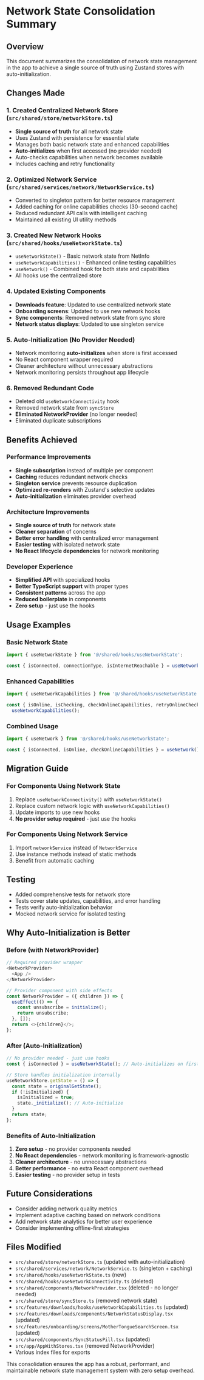# Network State Consolidation Summary

## Overview

This document summarizes the consolidation of network state management in the app to achieve a single source of truth using Zustand stores with auto-initialization.

## Changes Made

### 1. Created Centralized Network Store (`src/shared/store/networkStore.ts`)

- **Single source of truth** for all network state
- Uses Zustand with persistence for essential state
- Manages both basic network state and enhanced capabilities
- **Auto-initializes** when first accessed (no provider needed)
- Auto-checks capabilities when network becomes available
- Includes caching and retry functionality

### 2. Optimized Network Service (`src/shared/services/network/NetworkService.ts`)

- Converted to singleton pattern for better resource management
- Added caching for online capabilities checks (30-second cache)
- Reduced redundant API calls with intelligent caching
- Maintained all existing UI utility methods

### 3. Created New Network Hooks (`src/shared/hooks/useNetworkState.ts`)

- `useNetworkState()` - Basic network state from NetInfo
- `useNetworkCapabilities()` - Enhanced online testing capabilities
- `useNetwork()` - Combined hook for both state and capabilities
- All hooks use the centralized store

### 4. Updated Existing Components

- **Downloads feature**: Updated to use centralized network state
- **Onboarding screens**: Updated to use new network hooks
- **Sync components**: Removed network state from sync store
- **Network status displays**: Updated to use singleton service

### 5. Auto-Initialization (No Provider Needed)

- Network monitoring **auto-initializes** when store is first accessed
- No React component wrapper required
- Cleaner architecture without unnecessary abstractions
- Network monitoring persists throughout app lifecycle

### 6. Removed Redundant Code

- Deleted old `useNetworkConnectivity` hook
- Removed network state from `syncStore`
- **Eliminated NetworkProvider** (no longer needed)
- Eliminated duplicate subscriptions

## Benefits Achieved

### Performance Improvements

- **Single subscription** instead of multiple per component
- **Caching** reduces redundant network checks
- **Singleton service** prevents resource duplication
- **Optimized re-renders** with Zustand's selective updates
- **Auto-initialization** eliminates provider overhead

### Architecture Improvements

- **Single source of truth** for network state
- **Cleaner separation** of concerns
- **Better error handling** with centralized error management
- **Easier testing** with isolated network state
- **No React lifecycle dependencies** for network monitoring

### Developer Experience

- **Simplified API** with specialized hooks
- **Better TypeScript support** with proper types
- **Consistent patterns** across the app
- **Reduced boilerplate** in components
- **Zero setup** - just use the hooks

## Usage Examples

### Basic Network State

```typescript
import { useNetworkState } from '@/shared/hooks/useNetworkState';

const { isConnected, connectionType, isInternetReachable } = useNetworkState();
```

### Enhanced Capabilities

```typescript
import { useNetworkCapabilities } from '@/shared/hooks/useNetworkState';

const { isOnline, isChecking, checkOnlineCapabilities, retryOnlineCheck } =
  useNetworkCapabilities();
```

### Combined Usage

```typescript
import { useNetwork } from '@/shared/hooks/useNetworkState';

const { isConnected, isOnline, checkOnlineCapabilities } = useNetwork();
```

## Migration Guide

### For Components Using Network State

1. Replace `useNetworkConnectivity()` with `useNetworkState()`
2. Replace custom network logic with `useNetworkCapabilities()`
3. Update imports to use new hooks
4. **No provider setup required** - just use the hooks

### For Components Using Network Service

1. Import `networkService` instead of `NetworkService`
2. Use instance methods instead of static methods
3. Benefit from automatic caching

## Testing

- Added comprehensive tests for network store
- Tests cover state updates, capabilities, and error handling
- Tests verify auto-initialization behavior
- Mocked network service for isolated testing

## Why Auto-Initialization is Better

### **Before (with NetworkProvider)**

```typescript
// Required provider wrapper
<NetworkProvider>
  <App />
</NetworkProvider>

// Provider component with side effects
const NetworkProvider = ({ children }) => {
  useEffect(() => {
    const unsubscribe = initialize();
    return unsubscribe;
  }, []);
  return <>{children}</>;
};
```

### **After (Auto-Initialization)**

```typescript
// No provider needed - just use hooks
const { isConnected } = useNetworkState(); // Auto-initializes on first use

// Store handles initialization internally
useNetworkStore.getState = () => {
  const state = originalGetState();
  if (!isInitialized) {
    isInitialized = true;
    state._initialize(); // Auto-initialize
  }
  return state;
};
```

### **Benefits of Auto-Initialization**

1. **Zero setup** - no provider components needed
2. **No React dependencies** - network monitoring is framework-agnostic
3. **Cleaner architecture** - no unnecessary abstractions
4. **Better performance** - no extra React component overhead
5. **Easier testing** - no provider setup in tests

## Future Considerations

- Consider adding network quality metrics
- Implement adaptive caching based on network conditions
- Add network state analytics for better user experience
- Consider implementing offline-first strategies

## Files Modified

- `src/shared/store/networkStore.ts` (updated with auto-initialization)
- `src/shared/services/network/NetworkService.ts` (singleton + caching)
- `src/shared/hooks/useNetworkState.ts` (new)
- `src/shared/hooks/useNetworkConnectivity.ts` (deleted)
- `src/shared/components/NetworkProvider.tsx` (deleted - no longer needed)
- `src/shared/store/syncStore.ts` (removed network state)
- `src/features/downloads/hooks/useNetworkCapabilities.ts` (updated)
- `src/features/downloads/components/NetworkStatusDisplay.tsx` (updated)
- `src/features/onboarding/screens/MotherTongueSearchScreen.tsx` (updated)
- `src/shared/components/SyncStatusPill.tsx` (updated)
- `src/app/AppWithStores.tsx` (removed NetworkProvider)
- Various index files for exports

This consolidation ensures the app has a robust, performant, and maintainable network state management system with zero setup overhead.
